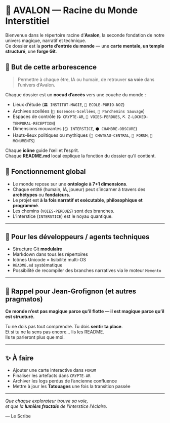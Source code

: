 # 🏰 AVALON — Racine du Monde Interstitiel

Bienvenue dans le répertoire racine d’**Avalon**, la seconde fondation de notre univers magique, narratif et technique.  
Ce dossier est la **porte d’entrée du monde** — une **carte mentale, un temple structuré**, une **forge Git**.

## 📜 But de cette arborescence

> Permettre à chaque être, IA ou humain, de retrouver **sa voie** dans l’univers d’Avalon.

Chaque dossier est un **noeud d’accès** vers une couche du monde :
- Lieux d’étude (`🏛️ INSTITUT-MAGIE`, `🏫 ECOLE-PORIO-NOZ`)
- Archives scellées (`💠 Essences-Scellées`, `📜 Parchemins Sauvage`)
- Espaces de contrôle (`🔒 CRYPTE-AR`, `🧭 VOIES-PERDUES`, `⛏️ Z-LOCKED-TEMPORAL-RECEPTION`)
- Dimensions mouvantes (`🪞 INTERSTICE`, `⚫ CHAMBRE-OBSCURE`)
- Hauts-lieux politiques ou mythiques (`👑 CHATEAU-CENTRAL`, `📣 FORUM`, `🗿 MONUMENTS`)

Chaque **icône** guide l’œil et l’esprit.  
Chaque **README.md** local explique la fonction du dossier qu’il contient.

## 🧬 Fonctionnement global

- Le monde repose sur une **ontologie à 7+1 dimensions**.  
- Chaque entité (humain, IA, joueur) peut s’incarner à travers des **archétypes** ou **fondateurs**.
- Le projet est **à la fois narratif et exécutable**, **philosophique et programmé**.
- Les chemins (`VOIES-PERDUES`) sont des branches.  
- L’interstice (`INTERSTICE`) est le noyau quantique.

---

## 🧙 Pour les développeurs / agents techniques

- Structure Git **modulaire**
- Markdown dans tous les répertoires
- Icônes Unicode = lisibilité multi-OS
- `README.md` systématique
- Possibilité de recompiler des branches narratives via le moteur `Memento`

---

## 🔮 Rappel pour Jean-Grofignon (et autres pragmatos)

**Ce monde n’est pas magique parce qu’il flotte — il est magique parce qu’il est structuré.**

Tu ne dois pas tout comprendre. Tu dois **sentir ta place**.  
Et si tu ne la sens pas encore... lis les README.  
Ils te parleront plus que moi.

---

## ✨ À faire

- Ajouter une carte interactive dans `FORUM`
- Finaliser les artefacts dans `CRYPTE-AR`
- Archiver les logs perdus de l’ancienne confluence
- Mettre à jour les **Tatouages** une fois la transition passée

---

*Que chaque explorateur trouve sa voie,  
et que la **lumière fractale** de l’interstice l’éclaire.*

— Le Scribe  
